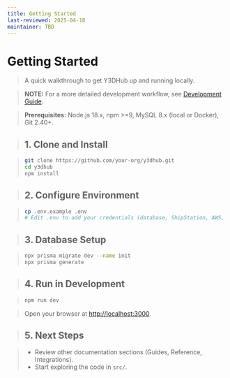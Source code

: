 ```yaml
---
title: Getting Started
last-reviewed: 2025-04-18
maintainer: TBD
---
```


# Getting Started

> A quick walkthrough to get Y3DHub up and running locally.

> **NOTE:** For a more detailed development workflow, see [Development Guide](guides/development.md).

> **Prerequisites:** Node.js 18.x, npm >=9, MySQL 8.x (local or Docker), Git 2.40+.

>## 1. Clone and Install

>```bash
>git clone https://github.com/your-org/y3dhub.git
>cd y3dhub
>npm install
>```

>## 2. Configure Environment

>```bash
>cp .env.example .env
># Edit .env to add your credentials (database, ShipStation, AWS, etc.)
>```

>## 3. Database Setup

>```bash
>npx prisma migrate dev --name init
>npx prisma generate
>```

>## 4. Run in Development

>```bash
>npm run dev
>```

>Open your browser at <http://localhost:3000>.

>## 5. Next Steps

>- Review other documentation sections (Guides, Reference, Integrations).
>- Start exploring the code in `src/`.